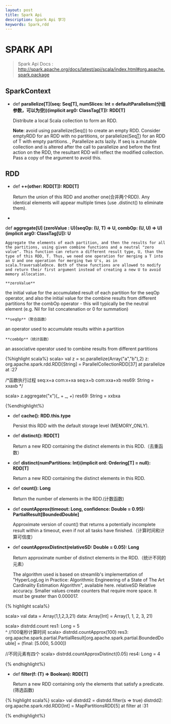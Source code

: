 ```yaml
---
layout: post
title: Spark Api
description: Spark Api 学习
keywords: Spark,rdd
---
```


SPARK API
=============

> Spark Api Docs : http://spark.apache.org/docs/latest/api/scala/index.html#org.apache.spark.package

SparkContext
-------------

* def
**parallelize[T](seq: Seq[T], numSlices: Int = defaultParallelism(分组参数，可以为空))(implicit arg0: ClassTag[T]): RDD[T]**

    Distribute a local Scala collection to form an RDD.

    **Note**:
avoid using parallelize(Seq()) to create an empty RDD. Consider emptyRDD for an RDD with no partitions, or parallelize(Seq[T]()) for an RDD of T with empty partitions.
,
Parallelize acts lazily. If seq is a mutable collection and is altered after the call to parallelize and before the first action on the RDD, the resultant RDD will reflect the modified collection. Pass a copy of the argument to avoid this.

RDD
----------

* def
**++(other: RDD[T]): RDD[T]**

    Return the union of this RDD and another one(合并两个RDD). Any identical elements will appear multiple times (use .distinct() to eliminate them).

* 
def
**aggregate[U] (zeroValue : U)(seqOp: (U, T) ⇒ U, combOp: (U, U) ⇒ U)(implicit arg0: ClassTag[U]): U**

    Aggregate the elements of each partition, and then the results for all the partitions, using given combine functions and a neutral "zero value". This function can return a different result type, U, than the type of this RDD, T. Thus, we need one operation for merging a T into an U and one operation for merging two U's, as in scala.TraversableOnce. Both of these functions are allowed to modify and return their first argument instead of creating a new U to avoid memory allocation.
    
    **zeroValue**
the initial value for the accumulated result of each partition for the seqOp operator, and also the initial value for the combine results from different partitions for the combOp operator - this will typically be the neutral element (e.g. Nil for list concatenation or 0 for summation)

    **seqOp**（聚合函数）
an operator used to accumulate results within a partition

    **combOp**（统计函数）
an associative operator used to combine results from different partitions

{%highlight scala%}
scala> val z = sc.parallelize(Array("a","b"),2)
z: org.apache.spark.rdd.RDD[String] = ParallelCollectionRDD[37] at parallelize at <console>:27

/*函数执行过程
seq:x+a
com:x+xa
seq:x+b
com:xxa+xb
res69: String = xxaxb
*/

scala> z.aggregate("x")(_ + _, _+_)
res69: String = xxbxa

{%endhighlight%}


* def
**cache(): RDD.this.type**

    Persist this RDD with the default storage level (MEMORY_ONLY).

* def
**distinct(): RDD[T]**

    Return a new RDD containing the distinct elements in this RDD.（去重函数）

* def
**distinct(numPartitions: Int)(implicit ord: Ordering[T] = null): RDD[T]**

    Return a new RDD containing the distinct elements in this RDD.

* def
**count(): Long**

    Return the number of elements in the RDD.(计数函数)

* def
**countApprox(timeout: Long, confidence: Double = 0.95): PartialResult[BoundedDouble]**

    Approximate version of count() that returns a potentially incomplete result within a timeout, even if not all tasks have finished.（计算时间和计算可信度）


* def
**countApproxDistinct(relativeSD: Double = 0.05): Long**

    Return approximate number of distinct elements in the RDD.（统计不同的元素）

    The algorithm used is based on streamlib's implementation of "HyperLogLog in Practice: Algorithmic Engineering of a State of The Art Cardinality Estimation Algorithm", available here.
relativeSD
Relative accuracy. Smaller values create counters that require more space. It must be greater than 0.000017.

{% highlight scala%}

scala> val data = Array(1,1,2,3,21)
data: Array[Int] = Array(1, 1, 2, 3, 21)

scala> distrdd.count
res1: Long = 5                                                                  
                      ^
//100毫秒计算时间
scala> distrdd.countApprox(100)
res3: org.apache.spark.partial.PartialResult[org.apache.spark.partial.BoundedDouble] = (final: [5.000, 5.000])

//不同元素有四个
scala> distrdd.countApproxDistinct(0.05)
res4: Long = 4


{% endhighlight%}



* def
**filter(f: (T) ⇒ Boolean): RDD[T]**

    Return a new RDD containing only the elements that satisfy a predicate.(筛选函数)

{% highlight scala%}
scala> val distrdd2 = distrdd.filter(s => true)
distrdd2: org.apache.spark.rdd.RDD[Int] = MapPartitionsRDD[5] at filter at <console>:31

{% endhighlight%}

